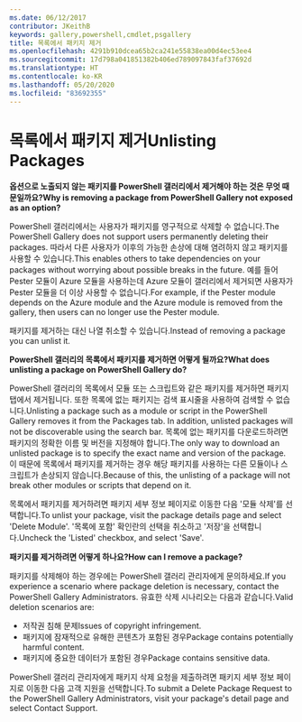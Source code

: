 ```yaml
---
ms.date: 06/12/2017
contributor: JKeithB
keywords: gallery,powershell,cmdlet,psgallery
title: 목록에서 패키지 제거
ms.openlocfilehash: 4291b910dcea65b2ca241e55838ea00d4ec53ee4
ms.sourcegitcommit: 17d798a041851382b406ed789097843faf37692d
ms.translationtype: HT
ms.contentlocale: ko-KR
ms.lasthandoff: 05/20/2020
ms.locfileid: "83692355"
---
```

# <a name="unlisting-packages"></a><span data-ttu-id="eaeb0-103">목록에서 패키지 제거</span><span class="sxs-lookup"><span data-stu-id="eaeb0-103">Unlisting Packages</span></span>

<span data-ttu-id="eaeb0-104">**옵션으로 노출되지 않는 패키지를 PowerShell 갤러리에서 제거해야 하는 것은 무엇 때문일까요?**</span><span class="sxs-lookup"><span data-stu-id="eaeb0-104">**Why is removing a package from PowerShell Gallery not exposed as an option?**</span></span>

<span data-ttu-id="eaeb0-105">PowerShell 갤러리에서는 사용자가 패키지를 영구적으로 삭제할 수 없습니다.</span><span class="sxs-lookup"><span data-stu-id="eaeb0-105">The PowerShell Gallery does not support users permanently deleting their packages.</span></span>
<span data-ttu-id="eaeb0-106">따라서 다른 사용자가 이후의 가능한 손상에 대해 염려하지 않고 패키지를 사용할 수 있습니다.</span><span class="sxs-lookup"><span data-stu-id="eaeb0-106">This enables others to take dependencies on your packages without worrying about possible breaks in the future.</span></span>
<span data-ttu-id="eaeb0-107">예를 들어 Pester 모듈이 Azure 모듈을 사용하는데 Azure 모듈이 갤러리에서 제거되면 사용자가 Pester 모듈을 더 이상 사용할 수 없습니다.</span><span class="sxs-lookup"><span data-stu-id="eaeb0-107">For example, if the Pester module depends on the Azure module and the Azure module is removed from the gallery, then users can no longer use the Pester module.</span></span>

<span data-ttu-id="eaeb0-108">패키지를 제거하는 대신 나열 취소할 수 있습니다.</span><span class="sxs-lookup"><span data-stu-id="eaeb0-108">Instead of removing a package you can unlist it.</span></span>

<span data-ttu-id="eaeb0-109">**PowerShell 갤러리의 목록에서 패키지를 제거하면 어떻게 될까요?**</span><span class="sxs-lookup"><span data-stu-id="eaeb0-109">**What does unlisting a package on PowerShell Gallery do?**</span></span>

<span data-ttu-id="eaeb0-110">PowerShell 갤러리의 목록에서 모듈 또는 스크립트와 같은 패키지를 제거하면 패키지 탭에서 제거됩니다. 또한 목록에 없는 패키지는 검색 표시줄을 사용하여 검색할 수 없습니다.</span><span class="sxs-lookup"><span data-stu-id="eaeb0-110">Unlisting a package such as a module or script in the PowerShell Gallery removes it from the Packages tab. In addition, unlisted packages will not be discoverable using the search bar.</span></span>
<span data-ttu-id="eaeb0-111">목록에 없는 패키지를 다운로드하려면 패키지의 정확한 이름 및 버전을 지정해야 합니다.</span><span class="sxs-lookup"><span data-stu-id="eaeb0-111">The only way to download an unlisted package is to specify the exact name and version of the package.</span></span>
<span data-ttu-id="eaeb0-112">이 때문에 목록에서 패키지를 제거하는 경우 해당 패키지를 사용하는 다른 모듈이나 스크립트가 손상되지 않습니다.</span><span class="sxs-lookup"><span data-stu-id="eaeb0-112">Because of this, the unlisting of a package will not break other modules or scripts that depend on it.</span></span>

<span data-ttu-id="eaeb0-113">목록에서 패키지를 제거하려면 패키지 세부 정보 페이지로 이동한 다음 '모듈 삭제'를 선택합니다.</span><span class="sxs-lookup"><span data-stu-id="eaeb0-113">To unlist your package, visit the package details page and select 'Delete Module'.</span></span> <span data-ttu-id="eaeb0-114">'목록에 포함' 확인란의 선택을 취소하고 '저장'을 선택합니다.</span><span class="sxs-lookup"><span data-stu-id="eaeb0-114">Uncheck the 'Listed' checkbox, and select 'Save'.</span></span>

<span data-ttu-id="eaeb0-115">**패키지를 제거하려면 어떻게 하나요?**</span><span class="sxs-lookup"><span data-stu-id="eaeb0-115">**How can I remove a package?**</span></span>

<span data-ttu-id="eaeb0-116">패키지를 삭제해야 하는 경우에는 PowerShell 갤러리 관리자에게 문의하세요.</span><span class="sxs-lookup"><span data-stu-id="eaeb0-116">If you experience a scenario where package deletion is necessary, contact the PowerShell Gallery Administrators.</span></span>
<span data-ttu-id="eaeb0-117">유효한 삭제 시나리오는 다음과 같습니다.</span><span class="sxs-lookup"><span data-stu-id="eaeb0-117">Valid deletion scenarios are:</span></span>

- <span data-ttu-id="eaeb0-118">저작권 침해 문제</span><span class="sxs-lookup"><span data-stu-id="eaeb0-118">Issues of copyright infringement.</span></span>
- <span data-ttu-id="eaeb0-119">패키지에 잠재적으로 유해한 콘텐츠가 포함된 경우</span><span class="sxs-lookup"><span data-stu-id="eaeb0-119">Package contains potentially harmful content.</span></span>
- <span data-ttu-id="eaeb0-120">패키지에 중요한 데이터가 포함된 경우</span><span class="sxs-lookup"><span data-stu-id="eaeb0-120">Package contains sensitive data.</span></span>

<span data-ttu-id="eaeb0-121">PowerShell 갤러리 관리자에게 패키지 삭제 요청을 제출하려면 패키지 세부 정보 페이지로 이동한 다음 고객 지원을 선택합니다.</span><span class="sxs-lookup"><span data-stu-id="eaeb0-121">To submit a Delete Package Request to the PowerShell Gallery Administrators, visit your package's detail page and select Contact Support.</span></span>
